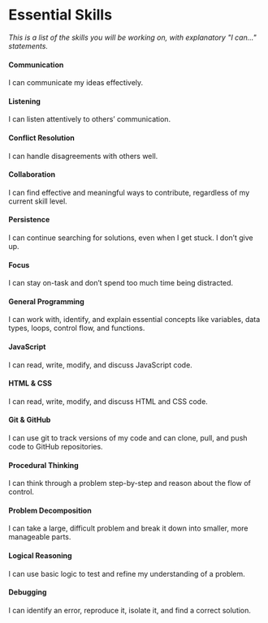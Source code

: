 # Essential Skills

_This is a list of the skills you will be working on, with explanatory "I can..." statements._

#### Communication
I can communicate my ideas effectively.

#### Listening
I can listen attentively to others’ communication.

#### Conflict Resolution
I can handle disagreements with others well.

#### Collaboration
I can find effective and meaningful ways to contribute, regardless of my current skill level.

#### Persistence
I can continue searching for solutions, even when I get stuck. I don’t give up.

#### Focus
I can stay on-task and don’t spend too much time being distracted.

#### General Programming
I can work with, identify, and explain essential concepts like variables, data types, loops, control flow, and functions.

#### JavaScript
I can read, write, modify, and discuss JavaScript code.

#### HTML & CSS
I can read, write, modify, and discuss HTML and CSS code.

#### Git & GitHub
I can use git to track versions of my code and can clone, pull, and push code to GitHub repositories.

#### Procedural Thinking
I can think through a problem step-by-step and reason about the flow of control.

#### Problem Decomposition
I can take a large, difficult problem and break it down into smaller, more manageable parts.

#### Logical Reasoning
I can use basic logic to test and refine my understanding of a problem.

#### Debugging
I can identify an error, reproduce it, isolate it, and find a correct solution.
